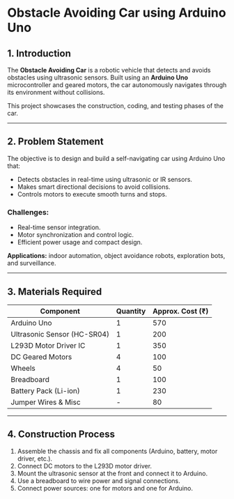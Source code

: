 # Obstacle Avoiding Car using Arduino Uno

## 1. Introduction

The **Obstacle Avoiding Car** is a robotic vehicle that detects and avoids obstacles using ultrasonic sensors. Built using an **Arduino Uno** microcontroller and geared motors, the car autonomously navigates through its environment without collisions.

This project showcases the construction, coding, and testing phases of the car.

---

## 2. Problem Statement

The objective is to design and build a self-navigating car using Arduino Uno that:

- Detects obstacles in real-time using ultrasonic or IR sensors.
- Makes smart directional decisions to avoid collisions.
- Controls motors to execute smooth turns and stops.

### Challenges:

- Real-time sensor integration.
- Motor synchronization and control logic.
- Efficient power usage and compact design.

**Applications:** indoor automation, object avoidance robots, exploration bots, and surveillance.

---

## 3. Materials Required

| Component                | Quantity | Approx. Cost (₹) |
|--------------------------|----------|------------------|
| Arduino Uno              | 1        | 570              |
| Ultrasonic Sensor (HC-SR04) | 1     | 200              |
| L293D Motor Driver IC    | 1        | 350              |
| DC Geared Motors         | 4        | 100              |
| Wheels                   | 4        | 50               |
| Breadboard               | 1        | 100              |
| Battery Pack (Li-ion)    | 1        | 230              |
| Jumper Wires & Misc      | -        | 80               |


---

## 4. Construction Process

1. Assemble the chassis and fix all components (Arduino, battery, motor driver, etc.).
2. Connect DC motors to the L293D motor driver.
3. Mount the ultrasonic sensor at the front and connect it to Arduino.
4. Use a breadboard to wire power and signal connections.
5. Connect power sources: one for motors and one for Arduino.
